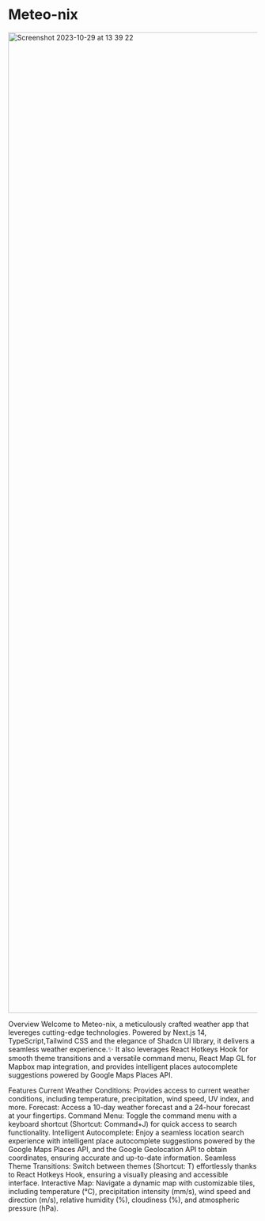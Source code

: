 # Meteo-nix
<img width="1980" alt="Screenshot 2023-10-29 at 13 39 22" src="https://github.com/DariusLukasukas/nextjs-weather-app/assets/64962012/dcad0360-77b0-4f70-bc2e-0c0bf04c1d8c">

Overview
Welcome to Meteo-nix, a meticulously crafted weather app that levereges cutting-edge technologies. Powered by Next.js 14, TypeScript,Tailwind CSS and the elegance of Shadcn UI library, it delivers a seamless weather experience.✨ It also leverages React Hotkeys Hook for smooth theme transitions and a versatile command menu, React Map GL for Mapbox map integration, and provides intelligent places autocomplete suggestions powered by Google Maps Places API.

Features
Current Weather Conditions: Provides access to current weather conditions, including temperature, precipitation, wind speed, UV index, and more.
Forecast: Access a 10-day weather forecast and a 24-hour forecast at your fingertips.
Command Menu: Toggle the command menu with a keyboard shortcut (Shortcut: Command+J) for quick access to search functionality.
Intelligent Autocomplete: Enjoy a seamless location search experience with intelligent place autocomplete suggestions powered by the Google Maps Places API, and the Google Geolocation API to obtain coordinates, ensuring accurate and up-to-date information.
Seamless Theme Transitions: Switch between themes (Shortcut: T) effortlessly thanks to React Hotkeys Hook, ensuring a visually pleasing and accessible interface.
Interactive Map: Navigate a dynamic map with customizable tiles, including temperature (°C), precipitation intensity (mm/s), wind speed and direction (m/s), relative humidity (%), cloudiness (%), and atmospheric pressure (hPa).
 
